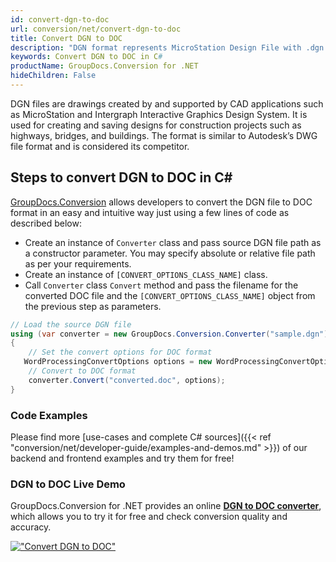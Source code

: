 ```yaml
---
id: convert-dgn-to-doc
url: conversion/net/convert-dgn-to-doc
title: Convert DGN to DOC
description: "DGN format represents MicroStation Design File with .dgn extension. Learn how to convert DGN to DOC file programmatically in C# language using GroupDocs.Conversion for .NET library."
keywords: Convert DGN to DOC in C#
productName: GroupDocs.Conversion for .NET
hideChildren: False
---
```


DGN files are drawings created by and supported by CAD applications such as MicroStation and Intergraph Interactive Graphics Design System. It is used for creating and saving designs for construction projects such as highways, bridges, and buildings. The format is similar to Autodesk’s DWG file format and is considered its competitor.

## Steps to convert DGN to DOC in C#

[GroupDocs.Conversion](https://products.groupdocs.com/conversion/net) allows developers to convert the DGN file to DOC format in an easy and intuitive way just using a few lines of code as described below:

* Create an instance of `Converter` class and pass source DGN file path as a constructor parameter. You may specify absolute or relative file path as per your requirements. 
* Create an instance of `[CONVERT_OPTIONS_CLASS_NAME]` class.
* Call `Converter` class `Convert` method and pass the filename for the converted DOC file and the `[CONVERT_OPTIONS_CLASS_NAME]` object from the previous step as parameters.

```csharp
// Load the source DGN file
using (var converter = new GroupDocs.Conversion.Converter("sample.dgn"))
{
    // Set the convert options for DOC format
   WordProcessingConvertOptions options = new WordProcessingConvertOptions { Format = GroupDocs.Conversion.FileTypes.WordProcessingFileType.Doc };
    // Convert to DOC format
    converter.Convert("converted.doc", options);
}
```

### Code Examples

Please find more [use-cases and complete C# sources]({{< ref "conversion/net/developer-guide/examples-and-demos.md" >}}) of our backend and frontend examples and try them for free!

### DGN to DOC Live Demo

GroupDocs.Conversion for .NET provides an online [**DGN to DOC converter**](https://products.groupdocs.app/conversion/dgn-to-doc), which allows you to try it for free and check conversion quality and accuracy.

[!["Convert DGN to DOC"](conversion/net/images/convert-to-doc/convert-dgn-to-doc.png)](https://products.groupdocs.app/conversion/dgn-to-doc)